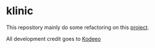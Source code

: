 # klinic

This repository mainly do some refactoring on this [project](https://github.com/kodeeo/klinic). 

All development credit goes to [Kodeeo](https://github.com/kodeeo)
